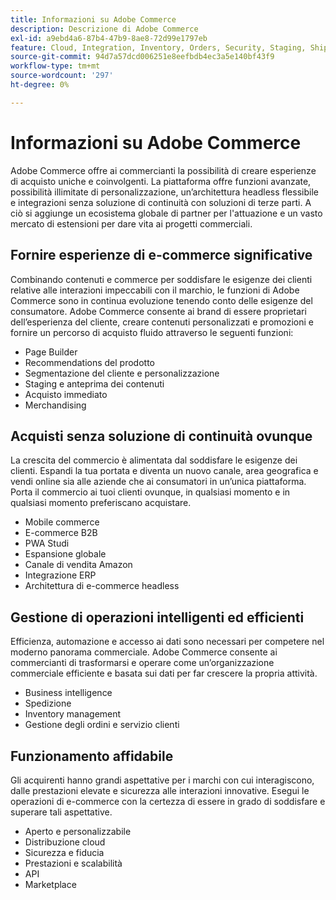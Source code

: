 ```yaml
---
title: Informazioni su Adobe Commerce
description: Descrizione di Adobe Commerce
exl-id: a9ebd4a6-87b4-47b9-8ae8-72d99e1797eb
feature: Cloud, Integration, Inventory, Orders, Security, Staging, Shipping/Delivery
source-git-commit: 94d7a57dcd006251e8eefbdb4ec3a5e140bf43f9
workflow-type: tm+mt
source-wordcount: '297'
ht-degree: 0%

---
```


# Informazioni su Adobe Commerce

Adobe Commerce offre ai commercianti la possibilità di creare esperienze di acquisto uniche e coinvolgenti. La piattaforma offre funzioni avanzate, possibilità illimitate di personalizzazione, un’architettura headless flessibile e integrazioni senza soluzione di continuità con soluzioni di terze parti. A ciò si aggiunge un ecosistema globale di partner per l&#39;attuazione e un vasto mercato di estensioni per dare vita ai progetti commerciali.

## Fornire esperienze di e-commerce significative

Combinando contenuti e commerce per soddisfare le esigenze dei clienti relative alle interazioni impeccabili con il marchio, le funzioni di Adobe Commerce sono in continua evoluzione tenendo conto delle esigenze del consumatore. Adobe Commerce consente ai brand di essere proprietari dell’esperienza del cliente, creare contenuti personalizzati e promozioni e fornire un percorso di acquisto fluido attraverso le seguenti funzioni:

- Page Builder
- Recommendations del prodotto
- Segmentazione del cliente e personalizzazione
- Staging e anteprima dei contenuti
- Acquisto immediato
- Merchandising

## Acquisti senza soluzione di continuità ovunque

La crescita del commercio è alimentata dal soddisfare le esigenze dei clienti. Espandi la tua portata e diventa un nuovo canale, area geografica e vendi online sia alle aziende che ai consumatori in un’unica piattaforma. Porta il commercio ai tuoi clienti ovunque, in qualsiasi momento e in qualsiasi momento preferiscano acquistare.

- Mobile commerce
- E-commerce B2B
- PWA Studi
- Espansione globale
- Canale di vendita Amazon
- Integrazione ERP
- Architettura di e-commerce headless

## Gestione di operazioni intelligenti ed efficienti

Efficienza, automazione e accesso ai dati sono necessari per competere nel moderno panorama commerciale. Adobe Commerce consente ai commercianti di trasformarsi e operare come un’organizzazione commerciale efficiente e basata sui dati per far crescere la propria attività.

- Business intelligence
- Spedizione
- Inventory management
- Gestione degli ordini e servizio clienti

## Funzionamento affidabile

Gli acquirenti hanno grandi aspettative per i marchi con cui interagiscono, dalle prestazioni elevate e sicurezza alle interazioni innovative. Esegui le operazioni di e-commerce con la certezza di essere in grado di soddisfare e superare tali aspettative.

- Aperto e personalizzabile
- Distribuzione cloud
- Sicurezza e fiducia
- Prestazioni e scalabilità
- API
- Marketplace

